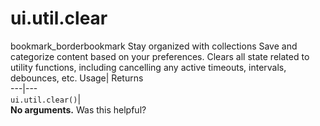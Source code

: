  
#  ui.util.clear 
bookmark_borderbookmark Stay organized with collections  Save and categorize content based on your preferences.
Clears all state related to utility functions, including cancelling any active timeouts, intervals, debounces, etc. 
Usage| Returns  
---|---  
`ui.util.clear()`|   
**No arguments.**
Was this helpful?
